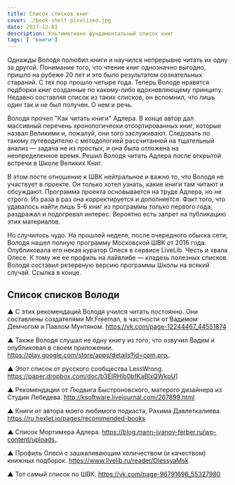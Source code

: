 ```yaml
---
title: Список списков книг
cover: ./book-shelf-pixelized.jpg
date: 2017-12-01
description: Ультимативно фундаментальный список книг
tags: [ 'книги']
---
```


Однажды Володя полюбил книги и научился непрерывно читать их одну за другой. Понимание того, что чтение книг однозначно выгодно, пришло на рубеже 20 лет и это было результатом сознательных стараний.
С тех пор прошло четыре года. Теперь Володе нравятся подборки книг созданные по какому-либо вдохновляющему принципу. Недавно составляя список из таких списков, он вспомнил, что лишь один так и не был получен. О нем и речь.

Володя прочел "Как читать книги" Адлера. В конце автор дал массивный перечень хронологически отсортированных книг, которые назвал Великими и, пожалуй, они того заслуживают. Следовать по такому путеводителю с методологией рассчитанной на тщательный анализ — задача не из простых, и она была отложена на неопределенное время. Решил Володя читать Адлера после открытой встречи в Школе Великих Книг.

В этом посте отношение к ШВК нейтральное и важно то, что Володя не участвует в проекте. Он только хотел узнать, какие книги там читают и обсуждают. Программа проекта основывается на труде Адлера, но не строго. Из раза в раз она корректируется и дополняется. Факт того, что удавалось найти лишь 5-6 книг из программы только первого года, раздражал и подогревал интерес. Вероятно есть запрет на публикацию этих материалов.

Но случилось чудо. На прошлой неделе, после очередного обыска сети, Володя нашел полную программу Московской ШВК от 2016 года. Опубликовала его некая куратор Олеся в сервисе LiveLib. Честь и хвала Олесе. К тому же ее профиль на лайвлибе — кладезь полезных списков. Володя составил резервную версию программы Школы на всякий случай. Ссылка в конце.

## Список списков Володи

▲ С этих рекомендаций Володя учился читать постоянно. Они составлены создателями Mr.Freeman, в частности от Вадимом Демчогом и Павлом Мунтяном.
<https://vk.com/page-12244467_44551874>

▲ Также Володя слушал не одну книгу из того, что озвучил Вадим и опубликовал в своем приложении.
<https://play.google.com/store/apps/details?id=com.pro.>.

▲ Этот список от русского сообщества LessWrong.
<https://paper.dropbox.com/doc/b3ElRHib0bfKaBlxQWkpU>]

▲ Рекомендации от Людвига Быстроновского, матерого дизайнера из Студии Лебедева.
<http://ksoftware.livejournal.com/267899.html>

▲ Книги от автора моего любимого подкаста, Рахима Давлеткалиева.
<https://ru.hexlet.io/pages/recommended-books>

▲ Список Мортимера Адлера.
<https://blog.mann-ivanov-ferber.ru/wp-content/uploads.>.

▲ Профиль Олеси с зашкаливающим количеством (и качеством) книжных подборок.
<https://www.livelib.ru/reader/OlessyaMsk>

▲ Тот самый список по ШВК.
<https://vk.com/page-96791696_55327980>


